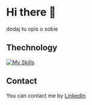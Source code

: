 # Hi there 👋
dodaj tu opis o sobie

## Thechnology
[![My Skills](https://skillicons.dev/icons?i=cs,dotnet,js,html,css,git,github)](https://skillicons.dev)

## Contact

You can contact me by [LinkedIn]("https://www.linkedin.com/in/piotrek-dziadkowiec-437692259")


